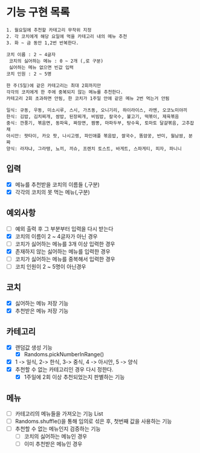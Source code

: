 # 기능 구현 목록

```
1. 월요일에 추천할 카테고리 무작위 지정
2. 각 코치에게 해당 요일에 먹을 카테고리 내의 메뉴 추천
3. 화 ~ 금 동안 1,2번 반복한다.

코치 이름 : 2 ~ 4글자
 코치의 싫어하는 메뉴 : 0 ~ 2개 (,로 구분)
 싫어하는 메뉴 없으면 빈값 입력
코치 인원 : 2 ~ 5명

한 주(5일)에 같은 카테고리는 최대 2회까지만
각각의 코치에게 한 주에 중복되지 않는 메뉴를 추천한다.
카테고리 2회 초과하면 안됨, 한 코치가 1주일 안에 같은 메뉴 2번 먹는거 안됨

일식: 규동, 우동, 미소시루, 스시, 가츠동, 오니기리, 하이라이스, 라멘, 오코노미야끼
한식: 김밥, 김치찌개, 쌈밥, 된장찌개, 비빔밥, 칼국수, 불고기, 떡볶이, 제육볶음
중식: 깐풍기, 볶음면, 동파육, 짜장면, 짬뽕, 마파두부, 탕수육, 토마토 달걀볶음, 고추잡채
아시안: 팟타이, 카오 팟, 나시고렝, 파인애플 볶음밥, 쌀국수, 똠얌꿍, 반미, 월남쌈, 분짜
양식: 라자냐, 그라탱, 뇨끼, 끼슈, 프렌치 토스트, 바게트, 스파게티, 피자, 파니니

```

## 입력

- [x] 메뉴를 추천받을 코치의 이름들 (,구분)
- [x] 각각의 코치의 못 먹는 메뉴(,구분)

## 예외사항

- [ ] 예외 출력 후 그 부분부터 입력을 다시 받는다
- [x] 코치의 이름이 2 ~ 4글자가 아닌 경우
- [ ] 코치가 싫어하는 메뉴를 3개 이상 입력한 경우
- [x] 존재하지 않는 싫어하는 메뉴를 입력한 경우
- [ ] 코치가 싫어하는 메뉴를 중복해서 입력한 경우
- [ ] 코치 인원이 2 ~ 5명이 아닌경우

## 코치

- [x] 싫어하는 메뉴 저장 기능
- [x] 추천받은 메뉴 저장 기능

## 카테고리

- [x] 랜덤값 생성 기능
    - [x] Randoms.pickNumberInRange()
- [x] 1 -> 일식, 2-> 한식, 3-> 중식, 4 -> 아시안, 5 -> 양식
- [x] 추천할 수 없는 카테고리인 경우 다시 정한다.
    - [x] 1주일에 2회 이상 추천되었는지 판별하는 기능

## 메뉴

- [ ] 카테고리의 메뉴들을 가져오는 기능 List<String>
- [ ] Randoms.shuffle()을 통해 임의로 섞은 후, 첫번째 값을 사용하는 기능
- [ ] 추천할 수 없는 메뉴인지 검증하는 기능
    - [ ] 코치의 싫어하는 메뉴인 경우
    - [ ] 이미 추천받은 메뉴인 경우